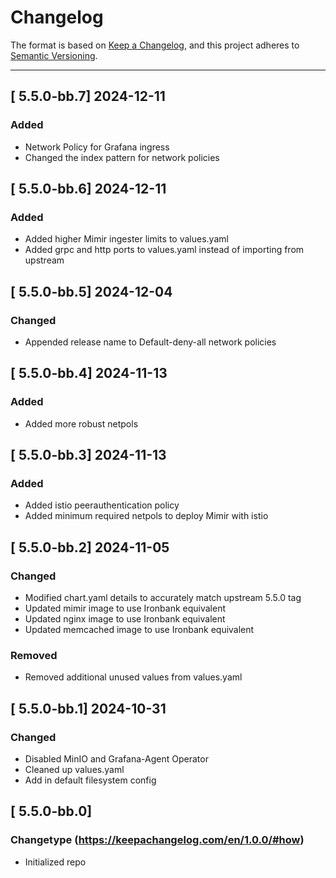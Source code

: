 # Changelog

The format is based on [Keep a Changelog](https://keepachangelog.com/en/1.0.0/), and this project adheres to [Semantic Versioning](https://semver.org/spec/v2.0.0.html).

---
## [ 5.5.0-bb.7] 2024-12-11

### Added 

- Network Policy for Grafana ingress
- Changed the index pattern for network policies

## [ 5.5.0-bb.6] 2024-12-11

### Added 

- Added higher Mimir ingester limits to values.yaml
- Added grpc and http ports to values.yaml instead of importing from upstream

## [ 5.5.0-bb.5] 2024-12-04

### Changed

- Appended release name to Default-deny-all network policies

## [ 5.5.0-bb.4] 2024-11-13

### Added

- Added more robust netpols

## [ 5.5.0-bb.3] 2024-11-13

### Added

- Added istio peerauthentication policy
- Added minimum required netpols to deploy Mimir with istio

## [ 5.5.0-bb.2] 2024-11-05

### Changed

- Modified chart.yaml details to accurately match upstream 5.5.0 tag
- Updated mimir image to use Ironbank equivalent 
- Updated nginx image to use Ironbank equivalent
- Updated memcached image to use Ironbank equivalent

### Removed

- Removed additional unused values from values.yaml

## [ 5.5.0-bb.1] 2024-10-31

### Changed

- Disabled MinIO and Grafana-Agent Operator
- Cleaned up values.yaml
- Add in default filesystem config

## [ 5.5.0-bb.0]

### Changetype (<https://keepachangelog.com/en/1.0.0/#how>)

- Initialized repo
